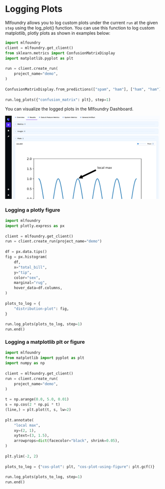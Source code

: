 # Logging Plots

Mlfoundry allows you to log custom plots under the current `run` at the given `step` using the log_plot() function.
You can use this function to log custom matplotlib, plotly plots as shown in examples below:

```python
import mlfoundry
client = mlfoundry.get_client()
from sklearn.metrics import ConfusionMatrixDisplay
import matplotlib.pyplot as plt

run = client.create_run(
    project_name="demo",
)

ConfusionMatrixDisplay.from_predictions(["spam", "ham"], ["ham", "ham"])

run.log_plots({"confusion_matrix": plt}, step=1)

```

You can visualize the logged plots in the Mlfoundry Dashboard.

![Visualizing the logged plots](../../assets/log-plot.png)

### Logging a plotly figure
```python
import mlfoundry
import plotly.express as px

client = mlfoundry.get_client()
run = client.create_run(project_name="demo")

df = px.data.tips()
fig = px.histogram(
    df,
    x="total_bill",
    y="tip",
    color="sex",
    marginal="rug",
    hover_data=df.columns,
)

plots_to_log = {
    "distribution-plot": fig,
}

run.log_plots(plots_to_log, step=1)
run.end()
```

### Logging a matplotlib plt or figure
```python
import mlfoundry
from matplotlib import pyplot as plt
import numpy as np

client = mlfoundry.get_client()
run = client.create_run(
    project_name="demo",
)

t = np.arange(0.0, 5.0, 0.01)
s = np.cos(2 * np.pi * t)
(line,) = plt.plot(t, s, lw=2)

plt.annotate(
    "local max",
    xy=(2, 1),
    xytext=(3, 1.5),
    arrowprops=dict(facecolor="black", shrink=0.05),
)

plt.ylim(-2, 2)

plots_to_log = {"cos-plot": plt, "cos-plot-using-figure": plt.gcf()}

run.log_plots(plots_to_log, step=1)
run.end()
```

